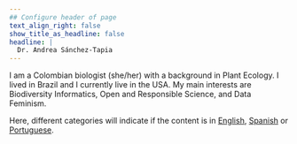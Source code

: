 ```yaml
---
## Configure header of page
text_align_right: false
show_title_as_headline: false
headline: |
  Dr. Andrea Sánchez-Tapia
---
```


<!--if show_title_as_headline: false it will display About-->

<!-- this is a subheadline -->
I am a Colombian biologist (she/her) with a background in Plant Ecology. I lived in Brazil and I currently live in the USA. My main interests are Biodiversity Informatics, Open and Responsible Science, and Data Feminism. 

Here, different categories will indicate if the content is in [English](/categories/english/), [Spanish](/categories/español/) or [Portuguese](/categories/português/). 
